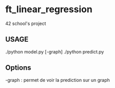 # ft_linear_regression
42 school's project

## USAGE
./python model.py [-graph]
./python predict.py

## Options
-graph : permet de voir la prediction sur un graph